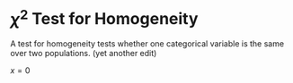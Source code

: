 # $\chi^2$ Test for Homogeneity

A test for homogeneity tests whether one categorical variable is the same over two populations. (yet another edit)

$x=0$